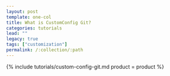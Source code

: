 ```yaml
---
layout: post
template: one-col
title: What is CustomConfig Git?
categories: tutorials
lead: ""
legacy: true
tags: ["customization"]
permalink: /:collection/:path
---
```




{% include tutorials/custom-config-git.md product = product %}
